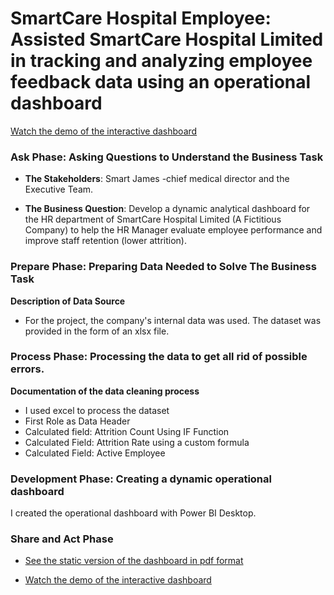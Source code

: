 # SmartCare Hospital Employee: Assisted SmartCare Hospital Limited in tracking and analyzing employee feedback data using an operational dashboard

[Watch the demo of the interactive dashboard](https://youtu.be/c_DP6lYcx1g)

### **Ask Phase: Asking Questions to Understand the Business Task** 
- **The Stakeholders**: Smart James -chief medical director and the Executive Team.

- **The Business Question**: Develop a dynamic analytical dashboard for the HR department of SmartCare Hospital Limited (A Fictitious Company) to help the HR Manager evaluate employee performance and improve staff retention (lower attrition).

### **Prepare Phase: Preparing Data Needed to Solve The Business Task** 
**Description of Data Source**
- For the project, the company's internal data was used. The dataset was provided in the form of an xlsx file.

 ### **Process Phase: Processing the data to get all rid of possible errors.** 
 **Documentation of the data cleaning process**
- I used excel to process the dataset
- First Role as Data Header
- Calculated field: Attrition Count Using IF Function
- Calculated Field: Attrition Rate using a custom formula
- Calculated Field: Active Employee

### **Development Phase: Creating a dynamic operational dashboard** 
I created the operational dashboard with Power BI Desktop.


### **Share and Act Phase** 
- [See the static version of the dashboard in pdf format](https://github.com/TolulopeOyejide/DataAnalysisProject_2/blob/daa6c85d17a3530508c660e1453bbfe2852c022d/SmartCare%20HR%20Operational%20Dashboard.pdf)

- [Watch the demo of the interactive dashboard](https://youtu.be/c_DP6lYcx1g)


